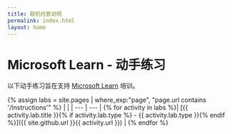 ```yaml
---
title: 联机托管说明
permalink: index.html
layout: home
---
```


# Microsoft Learn - 动手练习

以下动手练习旨在支持 [Microsoft Learn](https://docs.microsoft.com/training/) 培训。

{% assign labs = site.pages | where_exp:"page", "page.url contains '/Instructions'" %}
| |
| --- | --- | 
{% for activity in labs  %}| [{{ activity.lab.title }}{% if activity.lab.type %} - {{ activity.lab.type }}{% endif %}]({{ site.github.url }}{{ activity.url }}) |
{% endfor %}
